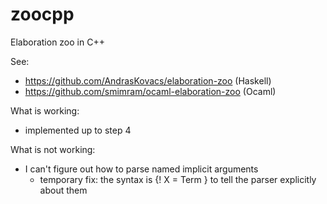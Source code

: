 # zoocpp
Elaboration zoo in C++

See:
- https://github.com/AndrasKovacs/elaboration-zoo (Haskell)
- https://github.com/smimram/ocaml-elaboration-zoo (Ocaml)

What is working:
- implemented up to step 4

What is not working:
- I can't figure out how to parse named implicit arguments
    - temporary fix: the syntax is {! X = Term } to tell the parser explicitly about them
